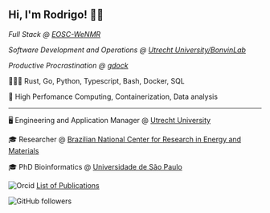 ## Hi, I'm Rodrigo! 👋🏽

*Full Stack @ [EOSC-WeNMR](https://wenmr.science.uu.nl)*

*Software Development and Operations @ [Utrecht University/BonvinLab](https://bonvinlab.org)*

*Productive Procrastination @ [gdock](https://github.com/gdocking)*

👨🏽‍💻 Rust, Go, Python, Typescript, Bash, Docker, SQL

💾 High Perfomance Computing, Containerization, Data analysis

* * *

🖥️ Engineering and Application Manager @ [Utrecht University](https://www.uu.nl/en/research/nmr)

🎓 Researcher @ [Brazilian National Center for Research in Energy and Materials ](https://cnpem.br/en/)

🎓 PhD Bioinformatics @ [Universidade de São Paulo](https://www.ime.usp.br/en/graduate/bioinformatics/)

![Orcid](https://info.orcid.org/wp-content/uploads/2020/12/orcid_16x16.gif) [List of Publications](https://orcid.org/0000-0001-5267-3002)

![GitHub followers](https://img.shields.io/github/followers/rvhonorato)

